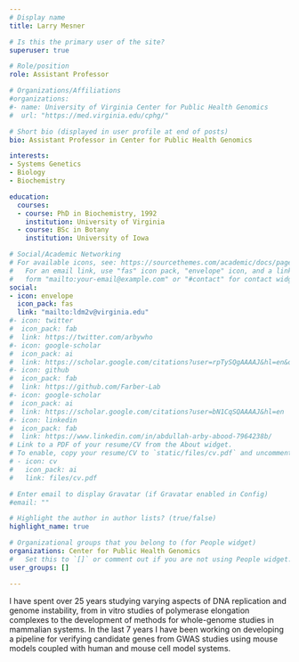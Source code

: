```yaml
---
# Display name
title: Larry Mesner

# Is this the primary user of the site?
superuser: true

# Role/position
role: Assistant Professor

# Organizations/Affiliations
#organizations:
#- name: University of Virginia Center for Public Health Genomics
#  url: "https://med.virginia.edu/cphg/"

# Short bio (displayed in user profile at end of posts)
bio: Assistant Professor in Center for Public Health Genomics

interests:
- Systems Genetics
- Biology
- Biochemistry

education:
  courses:
  - course: PhD in Biochemistry, 1992
    institution: University of Virginia
  - course: BSc in Botany
    institution: University of Iowa

# Social/Academic Networking
# For available icons, see: https://sourcethemes.com/academic/docs/page-builder/#icons
#   For an email link, use "fas" icon pack, "envelope" icon, and a link in the
#   form "mailto:your-email@example.com" or "#contact" for contact widget.
social:
- icon: envelope
  icon_pack: fas
  link: "mailto:ldm2v@virginia.edu"
#- icon: twitter
#  icon_pack: fab
#  link: https://twitter.com/arbywho
#- icon: google-scholar
#  icon_pack: ai
#  link: https://scholar.google.com/citations?user=rpTySQgAAAAJ&hl=en&oi=ao
#- icon: github
#  icon_pack: fab
#  link: https://github.com/Farber-Lab
#- icon: google-scholar
#  icon_pack: ai
#  link: https://scholar.google.com/citations?user=bN1CqSQAAAAJ&hl=en
#- icon: linkedin
#  icon_pack: fab
#  link: https://www.linkedin.com/in/abdullah-arby-abood-7964238b/
# Link to a PDF of your resume/CV from the About widget.
# To enable, copy your resume/CV to `static/files/cv.pdf` and uncomment the lines below.
# - icon: cv
#   icon_pack: ai
#   link: files/cv.pdf

# Enter email to display Gravatar (if Gravatar enabled in Config)
#email: ""

# Highlight the author in author lists? (true/false)
highlight_name: true

# Organizational groups that you belong to (for People widget)
organizations: Center for Public Health Genomics
#   Set this to `[]` or comment out if you are not using People widget.
user_groups: []

---
```


I have spent over 25 years studying varying aspects of DNA replication and genome instability, 
from in vitro studies of polymerase elongation complexes to the development of methods for whole-genome studies in mammalian systems. 
In the last 7 years I have been working on developing a pipeline for verifying candidate genes from GWAS studies using mouse models coupled with human and mouse cell model systems. 
